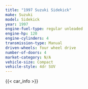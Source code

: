 ```yaml
---
title: "1997 Suzuki Sidekick"
make: Suzuki
model: Sidekick
year: 1997
engine-fuel-type: regular unleaded
engine-hp: 120
engine-cylinders: 4
transmission-type: Manual
driven-wheels: four wheel drive
number-of-doors: 4
market-category: N/A
vehicle-size: Compact
vehicle-style: 4dr SUV
---
```


{{< car_info >}}
